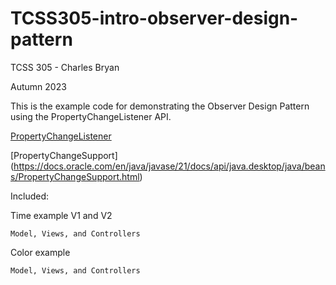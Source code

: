 # TCSS305-intro-observer-design-pattern

TCSS 305 - Charles Bryan

Autumn 2023

This is the example code for demonstrating the Observer Design Pattern using the PropertyChangeListener API.

[PropertyChangeListener]([PropertyChangeListener](https://docs.oracle.com/en/java/javase/21/docs/api/java.desktop/java/beans/PropertyChangeListener.html))

[PropertyChangeSupport] (https://docs.oracle.com/en/java/javase/21/docs/api/java.desktop/java/beans/PropertyChangeSupport.html)

Included:

Time example V1 and V2

    Model, Views, and Controllers

Color example

    Model, Views, and Controllers    

